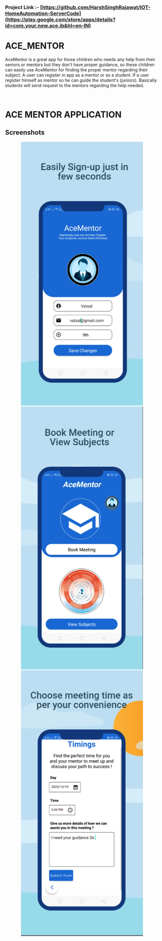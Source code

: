 ### Project Link :- [https://github.com/HarshSinghRajawat/IOT-HomeAutomation-ServerCode](https://play.google.com/store/apps/details?id=com.your.new.ace.ib&hl=en-IN)
# ACE_MENTOR
AceMentor is a great app for those children who needs any help from their seniors or mentors but they don't have proper guidance, so these children can easily use AceMentor for finding the proper mentor regarding their subject. A user can register in app as a mentor or as a student. If a user register himself as mentor so he can guide the student's (juniors). Basically students will send request to the mentors regarding the help needed.

<br>

# ACE MENTOR APPLICATION
## Screenshots


<p align="center">
<img src="screen_1.png" alt="feed example" width = "400" >
<img src="screen_2.png" alt="upload photo example"width = "400" >
<img src="screen_3.png" alt="upload photo example"width = "400" >
</p>


